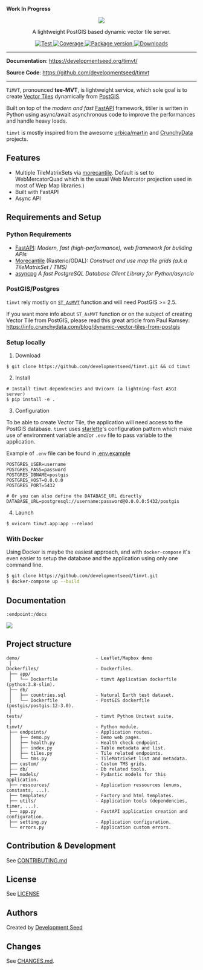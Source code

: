 **Work In Progress**

<p align="center">
  <img src="https://user-images.githubusercontent.com/10407788/106793743-d5b27e80-6625-11eb-924a-77c54abff993.jpg"/>
  <p align="center">A lightweight PostGIS based dynamic vector tile server.</p>
</p>

<p align="center">
  <a href="https://github.com/developmentseed/timvt/actions?query=workflow%3ACI" target="_blank">
      <img src="https://github.com/developmentseed/timvt/workflows/CI/badge.svg" alt="Test">
  </a>
  <a href="https://codecov.io/gh/developmentseed/timvt" target="_blank">
      <img src="https://codecov.io/gh/developmentseed/timvt/branch/master/graph/badge.svg" alt="Coverage">
  </a>
  <a href="https://pypi.org/project/timvt" target="_blank">
      <img src="https://img.shields.io/pypi/v/timvt?color=%2334D058&label=pypi%20package" alt="Package version">
  </a>
  <a href="https://github.com/developmentseed/timvt/blob/master/LICENSE" target="_blank">
      <img src="https://img.shields.io/github/timvt/developmentseed/timvt.svg" alt="Downloads">
  </a>
</p>


---

**Documentation**: <a href="https://developmentseed.org/timvt/" target="_blank">https://developmentseed.org/timvt/</a>

**Source Code**: <a href="https://github.com/developmentseed/timvt" target="_blank">https://github.com/developmentseed/timvt</a>

---

`TiMVT`, pronounced **tee-MVT**, is lightweight service, which sole goal is to create [Vector Tiles](https://github.com/mapbox/vector-tile-spec) dynamically from [PostGIS](https://github.com/postgis/postgis).

Built on top of the *modern and fast* [FastAPI](https://fastapi.tiangolo.com) framework, titiler is written in Python using async/await asynchronous code to improve the performances and handle heavy loads.

`timvt` is mostly inspired from the awesome [urbica/martin](https://github.com/urbica/martin) and [CrunchyData](https://github.com/CrunchyData/pg_tileserv) projects.

## Features

- Multiple TileMatrixSets via [morecantile](https://github.com/developmentseed/morecantile). Default is set to WebMercatorQuad which is the usual Web Mercator projection used in most of Wep Map libraries.)
- Built with FastAPI
- Async API

## Requirements and Setup

### Python Requirements
- [FastAPI](https://fastapi.tiangolo.com): *Modern, fast (high-performance), web framework for building APIs*
- [Morecantile](https://github.com/developmentseed/morecantile) (Rasterio/GDAL): *Construct and use map tile grids (a.k.a TileMatrixSet / TMS)*
- [asyncpg](https://github.com/MagicStack/asyncpg) *A fast PostgreSQL Database Client Library for Python/asyncio*

### PostGIS/Postgres

`timvt` rely mostly on [`ST_AsMVT`](https://postgis.net/docs/ST_AsMVT.html) function and will need PostGIS >= 2.5.

If you want more info about `ST_AsMVT` function or on the subject of creating Vector Tile from PostGIS, please read this great article from Paul Ramsey: https://info.crunchydata.com/blog/dynamic-vector-tiles-from-postgis

### Setup locally

1. Download
```
$ git clone https://github.com/developmentseed/timvt.git && cd timvt
```
2. Install
```
# Install timvt dependencies and Uvicorn (a lightning-fast ASGI server)
$ pip install -e .
```
3. Configuration

To be able to create Vector Tile, the application will need access to the PostGIS database. `timvt` uses [starlette](https://www.starlette.io/config/)'s configuration pattern which make use of environment variable and/or `.env` file to pass variable to the application.

Example of `.env` file can be found in [.env.example](https://github.com/developmentseed/timvt/blob/master/.env.example)
```
POSTGRES_USER=username
POSTGRES_PASS=password
POSTGRES_DBNAME=postgis
POSTGRES_HOST=0.0.0.0
POSTGRES_PORT=5432

# Or you can also define the DATABASE_URL directly
DATABASE_URL=postgresql://username:password@0.0.0.0:5432/postgis
```

4. Launch
```
$ uvicorn timvt.app:app --reload
```

### With Docker

Using Docker is maybe the easiest approach, and with `docker-compose` it's even easier to setup the database and the application using only one command line.

```bash
$ git clone https://github.com/developmentseed/timvt.git
$ docker-compose up --build
```

## Documentation

`:endpoint:/docs`

![](https://user-images.githubusercontent.com/10407788/85869490-be5f0900-b799-11ea-91aa-1d3ff95a46b4.png)



## Project structure

```
demo/                            - Leaflet/Mapbox demo
 │
Dockerfiles/                     - Dockerfiles.
 ├── app/
 │   └── Dockerfile              - timvt Application dockerfile (python:3.8-slim).
 ├── db/
 │   ├── countries.sql           - Natural Earth test dataset.
 │   └── Dockerfile              - PostGIS dockerfile (postgis/postgis:12-3.0).
 │
tests/                           - timvt Python Unitest suite.
 │
timvt/                           - Python module.
 ├── endpoints/                  - Application routes.
 │   ├── demo.py                 - Demo web pages.
 │   ├── health.py               - Health check endpoint.
 │   ├── index.py                - Table metadata and list.
 │   ├── tiles.py                - Tile related endpoints.
 │   └── tms.py                  - TileMatrixSet list and metadata.
 ├── custom/                     - Custom TMS grids.
 ├── db/                         - Db related tools.
 ├── models/                     - Pydantic models for this application.
 ├── ressources/                 - Application ressources (enums, constants, ...).
 ├── templates/                  - Factory and html templates.
 ├── utils/                      - Application tools (dependencies, timer, ...).
 ├── app.py                      - FastAPI application creation and configuration.
 ├── setting.py                  - Application configuration.
 └── errors.py                   - Application custom errors.
```


## Contribution & Development

See [CONTRIBUTING.md](https://github.com/developmentseed/timvt/blob/master/CONTRIBUTING.md)

## License

See [LICENSE](https://github.com/developmentseed/timvt/blob/master/LICENSE)

## Authors

Created by [Development Seed](<http://developmentseed.org>)

## Changes

See [CHANGES.md](https://github.com/developmentseed/timvt/blob/master/CHANGES.md).

